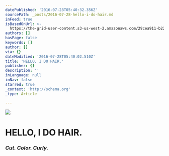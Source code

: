 ```yaml
---
datePublished: '2016-07-28T05:40:32.356Z'
sourcePath: _posts/2016-07-28-hello-i-do-hair.md
inFeed: true
isBasedOnUrl: >-
  https://the-grid-user-content.s3-us-west-2.amazonaws.com/29cea911-b229-4b0a-83b7-a9357700d7f0.jpg
authors: []
hasPage: false
keywords: []
author: []
via: {}
dateModified: '2016-07-28T05:40:02.510Z'
title: 'HELLO, I DO HAIR.'
publisher: {}
description: ''
inLanguage: null
inNav: false
starred: true
_context: 'http://schema.org'
_type: Article

---
```

![](https://the-grid-user-content.s3-us-west-2.amazonaws.com/e362efd1-1789-4b91-9821-9f349215a85e.gif)

# HELLO, I DO HAIR.

### _Cut. Color. Curly._